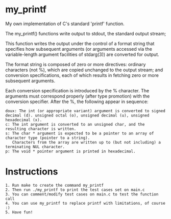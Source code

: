 # my_printf
My own implementation of C's standard 'printf' function.

The my_printf() functions write output to stdout, the standard output stream;

This function writes the output under the control of a format string that specifies how subsequent arguments (or arguments accessed via the variable-length argument facilities of stdarg(3)) are converted for output.

The format string is composed of zero or more directives: ordinary characters (not %), which are copied unchanged to the output stream; and conversion specifications, each of which results in fetching zero or more subsequent arguments.

Each conversion specification is introduced by the % character. The arguments must correspond properly (after type promotion) with the conversion specifier. After the %, the following appear in sequence:

    doux: The int (or appropriate variant) argument is converted to signed decimal (d). unsigned octal (o), unsigned decimal (u), unsigned hexadecimal (x).
    c: The int argument is converted to an unsigned char, and the resulting character is written.
    s: The char * argument is expected to be a pointer to an array of character type (pointer to a string). 
       Characters from the array are written up to (but not including) a terminating NUL character.
    p: The void * pointer argument is printed in hexadecimal.
 
 # Instructions
 
    1. Run make to create the command my_printf
    2. Then run ./my_printf to print the test cases set on main.c
    3. You can comment/modify test cases on main.c to test the function call
    4. You can use my_printf to replace printf with limitations, of course :)
    5. Have fun!
